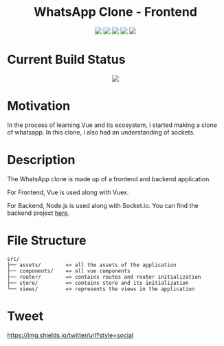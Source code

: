 <h1 align="center">WhatsApp Clone - Frontend</h1>
<p align="center">
  <img src="https://img.shields.io/github/issues/koushik-dev/whatsapp-chat-client" />
  <img src="https://img.shields.io/github/license/koushik-dev/whatsapp-chat-client" />
  <a href="https://vuejs.org/" target="_blank"><img src="https://img.shields.io/badge/View-Vue-4FC08D.svg?logo=Vue.js"></a>
  <a href="https://tailwindcss.com/" target="_blank"><img src="https://img.shields.io/badge/UI%20Framework-Tailwind-38b2ac?logo=tailwind%20css"></a>
  <a href="https://socket.io/" target="_blank"><img src="https://img.shields.io/badge/Socket%20Connection-Socket.io-010101?logo=socket.io"></a>
</p>

# Current Build Status

<p align="center">
  <a href="https://app.netlify.com/sites/whatsapp-chat/deploys" target="_blank"><img src="https://api.netlify.com/api/v1/badges/e76c80ab-d636-48f6-be4d-502f96c74483/deploy-status"></a>
</p>

# Motivation

In the process of learning Vue and its ecosystem, i started making a clone of whatsapp. In this clone, i also had an understanding of sockets.

# Description

The WhatsApp clone is made up of a frontend and backend application.

For Frontend, Vue is used along with Vuex.

For Backend, Node.js is used along with Socket.io. You can find the backend project [here](https://github.com/koushik-dev/whatsapp-chat).

# File Structure

```
src/
├── assets/        => all the assets of the application
├── components/    => all vue components
├── router/        => contains routes and router initialization
├── store/         => contains store and its initialization
└── views/         => represents the views in the application
```

# Tweet

https://img.shields.io/twitter/url?style=social